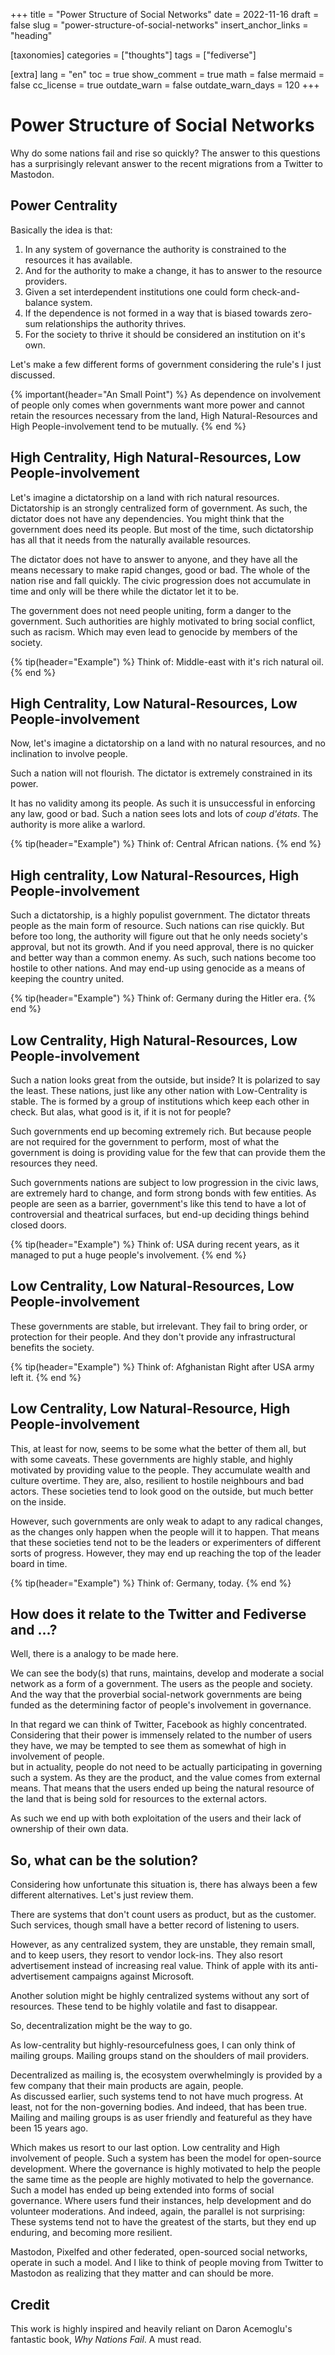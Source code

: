 +++
title = "Power Structure of Social Networks"
date = 2022-11-16
draft = false
slug = "power-structure-of-social-networks"
insert_anchor_links = "heading"

[taxonomies]
categories = ["thoughts"]
tags = ["fediverse"]

[extra]
lang = "en"
toc = true
show_comment = true
math = false
mermaid = false
cc_license = true
outdate_warn = false
outdate_warn_days = 120
+++

# Power Structure of Social Networks

Why do some nations fail and rise so quickly?
The answer to this questions has a surprisingly relevant answer to the recent migrations from a Twitter to Mastodon. 


## Power Centrality

Basically the idea is that:

1. In any system of governance the authority is constrained to the resources it has available.
2. And for the authority to make a change, it has to answer to the resource providers. 
3. Given a set interdependent institutions one could form check-and-balance system.  
4. If the dependence is not formed in a way that is biased towards zero-sum relationships the authority thrives.
5. For the society to thrive it should be considered an institution on it's own.

Let's make a few different forms of government considering the rule's I just discussed. 


{% important(header="An Small Point") %}
As dependence on involvement of people only comes when governments want more power and cannot retain the resources necessary from the land, 
High Natural-Resources and High People-involvement tend to be mutually. 
{% end %}

## High Centrality, High Natural-Resources, Low People-involvement 

Let's imagine a dictatorship on a land with rich natural resources. 
Dictatorship is an strongly centralized form of government.
As such, the dictator does not have any dependencies.
You might think that the government does need its people.
But most of the time, such dictatorship has all that it needs from the naturally available resources. 

The dictator does not have to answer to anyone, and they have all the means necessary to make rapid changes, good or bad.
The whole of the nation rise and fall quickly.
The civic progression does not accumulate in time and only will be there while the dictator let it to be.

The government does not need people uniting, form a danger to the government.
Such authorities are highly motivated to bring social conflict, such as racism.
Which may even lead to genocide by members of the society.

{% tip(header="Example") %}
Think of: Middle-east with it's rich natural oil. 
{% end %}

## High Centrality, Low Natural-Resources, Low People-involvement 

Now, let's imagine a dictatorship on a land with no natural resources, and no inclination to involve people. 

Such a nation will not flourish.
The dictator is extremely constrained in its power.

It has no validity among its people.
As such it is unsuccessful in enforcing any law, good or bad.
Such a nation sees lots and lots of *coup d'états*.
The authority is more alike a warlord. 

{% tip(header="Example") %}
Think of: Central African nations.
{% end %}

## High centrality, Low Natural-Resources, High People-involvement

Such a dictatorship, is a highly populist government.
The dictator threats people as the main form of resource.
Such nations can rise quickly.
But before too long, the authority will figure out that he only needs society's approval, but not its growth. 
And if you need approval, there is no quicker and better way than a common enemy.
As such, such nations become too hostile to other nations.
And may end-up using genocide as a means of keeping the country united. 


{% tip(header="Example") %}
Think of: Germany during the Hitler era. 
{% end %}

## Low Centrality, High Natural-Resources, Low People-involvement

Such a nation looks great from the outside, but inside?
It is polarized to say the least. 
These nations, just like any other nation with Low-Centrality is stable.
The is formed by a group of institutions which keep each other in check. 
But alas, what good is it, if it is not for people? 

Such governments end up becoming extremely rich.
But because people are not required for the government to perform, 
most of what the government is doing is providing value for the few that can provide them the resources they need.

Such governments nations are subject to low progression in the civic laws,
are extremely hard to change, and form strong bonds with few entities.
As people are seen as a barrier,
government's like this tend to have a lot of controversial and theatrical surfaces,
but end-up deciding things behind closed doors.

{% tip(header="Example") %}
Think of: USA during recent years, as it managed to put a huge people's involvement. 
{% end %}

## Low Centrality, Low Natural-Resources, Low People-involvement

These governments are stable, but irrelevant.
They fail to bring order, or protection for their people.
And they don't provide any infrastructural benefits the society.

{% tip(header="Example") %}
Think of: Afghanistan Right after USA army left it.
{% end %}

## Low Centrality, Low Natural-Resource, High People-involvement

This, at least for now, seems to be some what the better of them all, but with some caveats.
These governments are highly stable, and highly motivated by providing value to the people.
They accumulate wealth and culture overtime.
They are, also, resilient to hostile neighbours and bad actors.
These societies tend to look good on the outside, but much better on the inside.  

However, such governments are only weak to adapt to any radical changes, as the changes only happen when the people will it to happen.
That means that these societies tend not to be the leaders or experimenters of different sorts of progress.
However, they may end up reaching the top of the leader board in time. 

{% tip(header="Example") %}
Think of: Germany, today. 
{% end %}


## How does it relate to the Twitter and Fediverse and ...?

Well, there is a analogy to be made here. 

We can see the body(s) that runs, maintains, develop and moderate a social network as a form of a government.
The users as the people and society.   
And the way that the proverbial social-network governments are being funded as the determining factor of people's involvement in governance.

In that regard we can think of Twitter, Facebook as highly concentrated.
Considering that their power is immensely related to the number of users they have,
we may be tempted to see them as somewhat of high in involvement of people.  
but in actuality, people do not need to be actually participating in governing such a system.
As they are the product, and the value comes from external means. 
That means that the users ended up being the natural resource of the land that is being sold for resources to the external actors.

As such we end up with both exploitation of the users and their lack of ownership of their own data.

## So, what can be the solution?

Considering how unfortunate this situation is, there has always been a few different alternatives. 
Let's just review them.

There are systems that don't count users as product, but as the customer.
Such services, though small have a better record of listening to users. 

However, as any centralized system, they are unstable, they remain small, and to keep users, they resort to vendor lock-ins. 
They also resort advertisement instead of increasing real value.
Think of apple with its anti-advertisement campaigns against Microsoft.

Another solution might be highly centralized systems without any sort of resources.
These tend to be highly volatile and fast to disappear.

So, decentralization might be the way to go.

As low-centrality but highly-resourcefulness goes, I can only think of mailing groups.
Mailing groups stand on the shoulders of mail providers.

Decentralized as mailing is, the ecosystem overwhelmingly is provided by a few company that their main products are again, people.  
As discussed earlier, such systems tend to not have much progress. At least, not for the non-governing bodies.
And indeed, that has been true.
Mailing and mailing groups is as user friendly and featureful as they have been 15 years ago. 

Which makes us resort to our last option.
Low centrality and High involvement of people.
Such a system has been the model for open-source development.
Where the governance is highly motivated to help the people the same time as the people are highly motivated to help the governance.
Such a model has ended up being extended into forms of social governance.
Where users fund their instances, help development and do volunteer moderations. 
And indeed, again, the parallel is not surprising:
These systems tend not to have the greatest of the starts, but they end up enduring, and becoming more resilient. 

Mastodon, Pixelfed and other federated, open-sourced social networks, operate in such a model.
And I like to think of people moving from Twitter to Mastodon as realizing that they matter and can should be more.


## Credit 
This work is highly inspired and heavily reliant on Daron Acemoglu's fantastic book, *Why Nations Fail*.
A must read.

